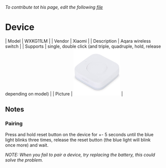 
*To contribute tot his page, edit the following
[file](https://github.com/Koenkk/zigbee2mqtt.io/blob/master/docgen/device_page_notes.js)*

# Device

| Model | WXKG11LM  |
| Vendor  | Xiaomi  |
| Description | Aqara wireless switch |
| Supports | single, double click (and triple, quadruple, hold, release depending on model) |
| Picture | ![../images/devices/WXKG11LM.jpg](../images/devices/WXKG11LM.jpg) |

## Notes


### Pairing
Press and hold reset button on the device for +- 5 seconds until the
blue light blinks three times, release the reset button (the blue light will blink once more) and wait.

*NOTE: When you fail to pair a device, try replacing the battery, this could solve the problem.*

